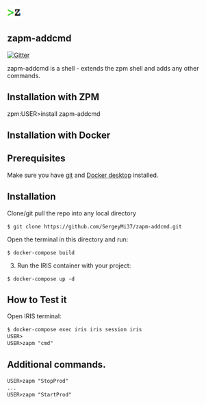 ![](https://github.com/SergeyMi37/zapm-addcmd/blob/master/doc/zapm-add.png)

## zapm-addcmd
[![Gitter](https://img.shields.io/badge/Available%20on-Intersystems%20Open%20Exchange-00b2a9.svg)](https://openexchange.intersystems.com/package/zapm-addcmd-1)

zapm-addcmd is a shell - extends the zpm shell and adds any other commands.

## Installation with ZPM

zpm:USER>install zapm-addcmd

## Installation with Docker

## Prerequisites
Make sure you have [git](https://git-scm.com/book/en/v2/Getting-Started-Installing-Git) and [Docker desktop](https://www.docker.com/products/docker-desktop) installed.

## Installation 
Clone/git pull the repo into any local directory

```
$ git clone https://github.com/SergeyMi37/zapm-addcmd.git
```

Open the terminal in this directory and run:

```
$ docker-compose build
```

3. Run the IRIS container with your project:

```
$ docker-compose up -d
```

## How to Test it
Open IRIS terminal:

```
$ docker-compose exec iris iris session iris
USER>
USER>zapm "cmd"

```

## Additional commands.
```
USER>zapm "StopProd"
...
USER>zapm "StartProd"

```
